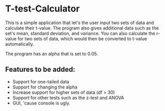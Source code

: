 # T-test-Calculator

This is a simple application that let's the user input two sets of data and calculate their t-value.
The program also gives additional data such as the set's mean, standard deviation, and variance.
You can also calculate the r-value for two sets of data, which would then be converted to t-value automatically.

The program has an alpha that is set to 0.05.

## Features to be added:
- Support for one-tailed data
- Support for changing the alpha
- Increase support for higher sets of data (df > 30)
- Support for other tests such as the z-test and ANOVA
- GUI, 'cause console is ugly.
